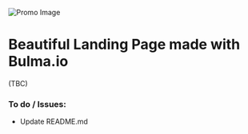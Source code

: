 ![Promo Image](https://www.dropbox.com/s/3s7bo6535co7jxa/concept-preview.png?raw=1)

# Beautiful Landing Page made with Bulma.io

(TBC)


### To do / Issues:

* Update README.md
